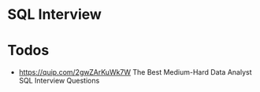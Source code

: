 # SQL Interview 

# Todos

- https://quip.com/2gwZArKuWk7W The Best Medium-Hard Data Analyst SQL Interview Questions